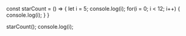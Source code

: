 const starCount = () => {
  let i = 5;
  console.log(i);
  for(i = 0; i < 12; i++) {
    console.log(i);
  }
}

starCount();
console.log(i);